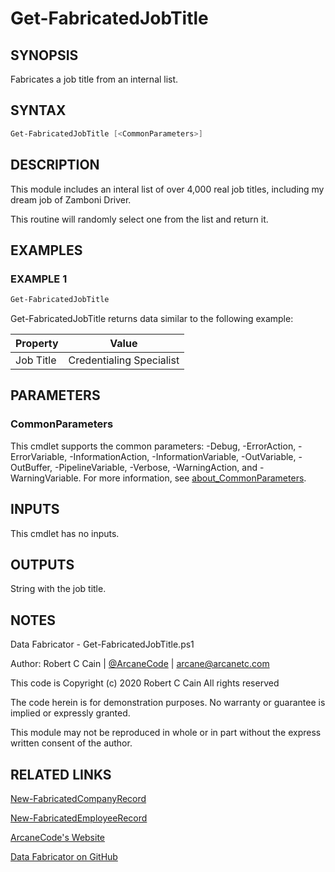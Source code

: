 # Get-FabricatedJobTitle

## SYNOPSIS

Fabricates a job title from an internal list.

## SYNTAX

```powershell
Get-FabricatedJobTitle [<CommonParameters>]
```

## DESCRIPTION

This module includes an interal list of over 4,000 real job titles, including my dream job of Zamboni Driver.

This routine will randomly select one from the list and return it.

## EXAMPLES

### EXAMPLE 1

```powershell
Get-FabricatedJobTitle
```

Get-FabricatedJobTitle returns data similar to the following example:


Property | Value
| ----- | ------ |
Job Title | Credentialing Specialist

## PARAMETERS

### CommonParameters

This cmdlet supports the common parameters: -Debug, -ErrorAction, -ErrorVariable, -InformationAction, -InformationVariable, -OutVariable, -OutBuffer, -PipelineVariable, -Verbose, -WarningAction, and -WarningVariable. For more information, see [about_CommonParameters](http://go.microsoft.com/fwlink/?LinkID=113216).

## INPUTS

This cmdlet has no inputs.

## OUTPUTS

String with the job title.

## NOTES

Data Fabricator - Get-FabricatedJobTitle.ps1

Author: Robert C Cain | [@ArcaneCode](https://twitter.com/arcanecode) | arcane@arcanetc.com

This code is Copyright (c) 2020 Robert C Cain All rights reserved

The code herein is for demonstration purposes.
No warranty or guarantee is implied or expressly granted.

This module may not be reproduced in whole or in part without
the express written consent of the author.

## RELATED LINKS

[New-FabricatedCompanyRecord](https://github.com/arcanecode/DataFabricator/blob/master/Documentation/New-FabricatedCompanyRecord.md)

[New-FabricatedEmployeeRecord](https://github.com/arcanecode/DataFabricator/blob/master/Documentation/New-FabricatedEmployeeRecord.md)

[ArcaneCode's Website](http://arcanecode.me)

[Data Fabricator on GitHub](http://datafabricator.com)
